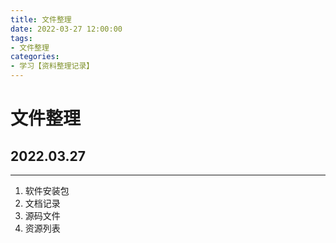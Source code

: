 ```yaml
---
title: 文件整理
date: 2022-03-27 12:00:00
tags:
- 文件整理
categories:
- 学习【资料整理记录】
---
```


# 文件整理

## 2022.03.27

----

1. 软件安装包
2. 文档记录
3. 源码文件
4. 资源列表

